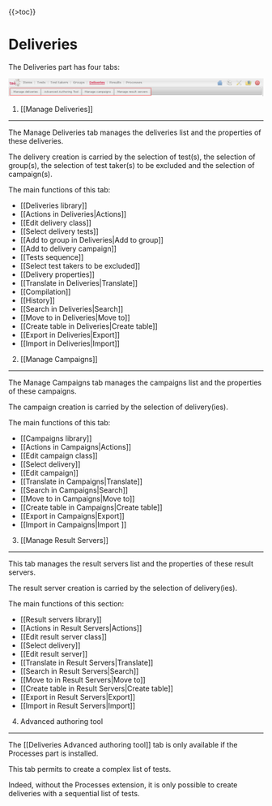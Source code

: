 <!--
parent:
    title: User_Guide
author:
    - 'Jérôme Bogaerts'
created_at: '2011-03-11 16:22:56'
updated_at: '2013-03-13 15:13:58'
tags:
    - 'User Guide'
-->

{{\>toc}}

Deliveries
==========

The Deliveries part has four tabs:

![](../resources/deliveries-tabs.png)

1. [[Manage Deliveries]]
------------------------

The Manage Deliveries tab manages the deliveries list and the properties of these deliveries.<br/>

The delivery creation is carried by the selection of test(s), the selection of group(s), the selection of test taker(s) to be excluded and the selection of campaign(s).

The main functions of this tab:

-   [[Deliveries library]]
-   [[Actions in Deliveries|Actions]]
-   [[Edit delivery class]]
-   [[Select delivery tests]]
-   [[Add to group in Deliveries|Add to group]]
-   [[Add to delivery campaign]]
-   [[Tests sequence]]
-   [[Select test takers to be excluded]]
-   [[Delivery properties]]
-   [[Translate in Deliveries|Translate]]
-   [[Compilation]]
-   [[History]]
-   [[Search in Deliveries|Search]]
-   [[Move to in Deliveries|Move to]]
-   [[Create table in Deliveries|Create table]]
-   [[Export in Deliveries|Export]]
-   [[Import in Deliveries|Import]]

2. [[Manage Campaigns]]
-----------------------

The Manage Campaigns tab manages the campaigns list and the properties of these campaigns.<br/>

The campaign creation is carried by the selection of delivery(ies).

The main functions of this tab:

-   [[Campaigns library]]
-   [[Actions in Campaigns|Actions]]
-   [[Edit campaign class]]
-   [[Select delivery]]
-   [[Edit campaign]]
-   [[Translate in Campaigns|Translate]]
-   [[Search in Campaigns|Search]]
-   [[Move to in Campaigns|Move to]]
-   [[Create table in Campaigns|Create table]]
-   [[Export in Campaigns|Export]]
-   [[Import in Campaigns|Import ]]

3. [[Manage Result Servers]]
----------------------------

This tab manages the result servers list and the properties of these result servers.<br/>

The result server creation is carried by the selection of delivery(ies).

The main functions of this section:

-   [[Result servers library]]
-   [[Actions in Result Servers|Actions]]
-   [[Edit result server class]]
-   [[Select delivery]]
-   [[Edit result server]]
-   [[Translate in Result Servers|Translate]]
-   [[Search in Result Servers|Search]]
-   [[Move to in Result Servers|Move to]]
-   [[Create table in Result Servers|Create table]]
-   [[Export in Result Servers|Export]]
-   [[Import in Result Servers|Import]]

4. Advanced authoring tool
--------------------------

The [[Deliveries Advanced authoring tool]] tab is only available if the Processes part is installed.<br/>

This tab permits to create a complex list of tests.<br/>

Indeed, without the Processes extension, it is only possible to create deliveries with a sequential list of tests.

